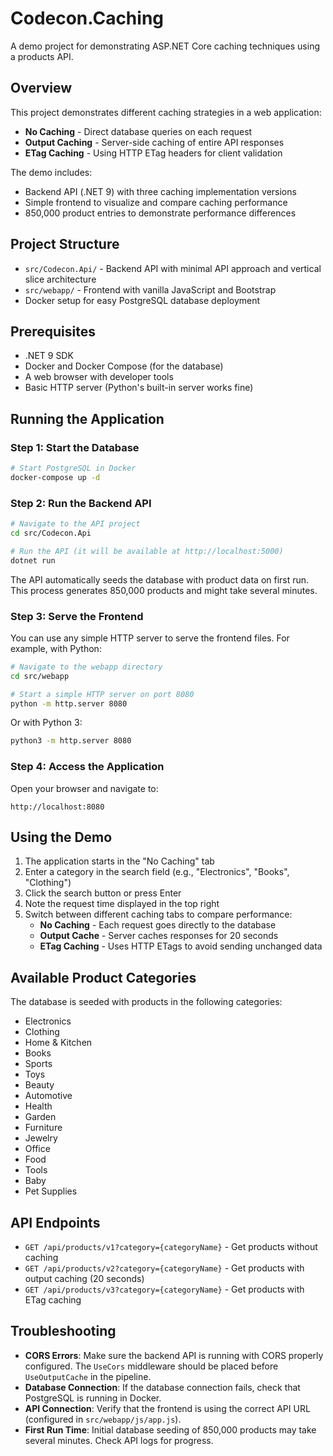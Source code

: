 # Codecon.Caching

A demo project for demonstrating ASP.NET Core caching techniques using a products API.

## Overview

This project demonstrates different caching strategies in a web application:
- **No Caching** - Direct database queries on each request
- **Output Caching** - Server-side caching of entire API responses
- **ETag Caching** - Using HTTP ETag headers for client validation

The demo includes:
- Backend API (.NET 9) with three caching implementation versions
- Simple frontend to visualize and compare caching performance
- 850,000 product entries to demonstrate performance differences

## Project Structure

- `src/Codecon.Api/` - Backend API with minimal API approach and vertical slice architecture
- `src/webapp/` - Frontend with vanilla JavaScript and Bootstrap
- Docker setup for easy PostgreSQL database deployment

## Prerequisites

- .NET 9 SDK
- Docker and Docker Compose (for the database)
- A web browser with developer tools
- Basic HTTP server (Python's built-in server works fine)

## Running the Application

### Step 1: Start the Database

```bash
# Start PostgreSQL in Docker
docker-compose up -d
```

### Step 2: Run the Backend API

```bash
# Navigate to the API project
cd src/Codecon.Api

# Run the API (it will be available at http://localhost:5000)
dotnet run
```

The API automatically seeds the database with product data on first run. This process generates 850,000 products and might take several minutes.

### Step 3: Serve the Frontend

You can use any simple HTTP server to serve the frontend files. For example, with Python:

```bash
# Navigate to the webapp directory
cd src/webapp

# Start a simple HTTP server on port 8080
python -m http.server 8080
```

Or with Python 3:
```bash
python3 -m http.server 8080
```

### Step 4: Access the Application

Open your browser and navigate to:
```
http://localhost:8080
```

## Using the Demo

1. The application starts in the "No Caching" tab
2. Enter a category in the search field (e.g., "Electronics", "Books", "Clothing")
3. Click the search button or press Enter
4. Note the request time displayed in the top right
5. Switch between different caching tabs to compare performance:
   - **No Caching** - Each request goes directly to the database
   - **Output Cache** - Server caches responses for 20 seconds
   - **ETag Caching** - Uses HTTP ETags to avoid sending unchanged data

## Available Product Categories

The database is seeded with products in the following categories:
- Electronics
- Clothing
- Home & Kitchen
- Books
- Sports
- Toys
- Beauty
- Automotive
- Health
- Garden
- Furniture
- Jewelry
- Office
- Food
- Tools
- Baby
- Pet Supplies

## API Endpoints

- `GET /api/products/v1?category={categoryName}` - Get products without caching
- `GET /api/products/v2?category={categoryName}` - Get products with output caching (20 seconds)
- `GET /api/products/v3?category={categoryName}` - Get products with ETag caching

## Troubleshooting

- **CORS Errors**: Make sure the backend API is running with CORS properly configured. The `UseCors` middleware should be placed before `UseOutputCache` in the pipeline.
- **Database Connection**: If the database connection fails, check that PostgreSQL is running in Docker.
- **API Connection**: Verify that the frontend is using the correct API URL (configured in `src/webapp/js/app.js`).
- **First Run Time**: Initial database seeding of 850,000 products may take several minutes. Check API logs for progress. 